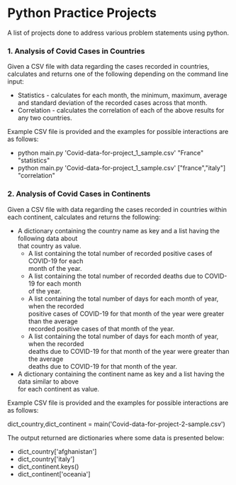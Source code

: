 # Python Practice Projects

A list of projects done to address various problem statements using python.

### 1. Analysis of Covid Cases in Countries

Given a CSV file with data regarding the cases recorded in countries, calculates and returns one of the following depending on the command line input:
* Statistics - calculates for each month, the minimum, maximum, average and standard deviation of the recorded cases across that month.
* Correlation - calculates the correlation of each of the above results for any two countries.

Example CSV file is provided and the examples for possible interactions are as follows:
* python main.py 'Covid-data-for-project_1_sample.csv' "France" "statistics"
* python main.py 'Covid-data-for-project_1_sample.csv' ["france","italy"] "correlation"

### 2. Analysis of Covid Cases in Continents

Given a CSV file with data regarding the cases recorded in countries within each continent, calculates and returns the following:
* A dictionary containing the country name as key and a list having the following data about  
that country as value.  
   * A list containing the total number of recorded positive cases of COVID-19 for each  
month of the year. 
   * A list containing the total number of recorded deaths due to COVID-19 for each month  
of the year. 
   * A list containing the total number of days for each month of year, when the recorded  
positive cases of COVID-19 for that month of the year were greater than the average  
recorded positive cases of that month of the year. 
   * A list containing the total number of days for each month of year, when the recorded  
deaths due to COVID-19 for that month of the year were greater than the average  
deaths due to COVID-19 for that month of the year. 
* A dictionary containing the continent name as key and a list having the data similar to above  
for each continent as value.

Example CSV file is provided and the examples for possible interactions are as follows:

dict_country,dict_continent = main('Covid-data-for-project-2-sample.csv') 

The output returned are dictionaries where some data is presented below: 
   * dict_country['afghanistan'] 
   * dict_country['italy'] 
   * dict_continent.keys() 
   * dict_continent['oceania'] 
